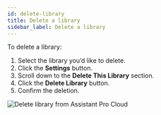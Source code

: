 ```yaml
---
id: delete-library
title: Delete a library
sidebar_label: Delete a library
---
```


To delete a library:

1. Select the library you’d like to delete.
2. Click the **Settings** button.
3. Scroll down to the **Delete This Library** section.
4. Click the **Delete Library** button.
5. Confirm the deletion.

![Delete library from Assistant Pro Cloud](/img/assistant/cloud--libraries--delete-library--1.jpg)
